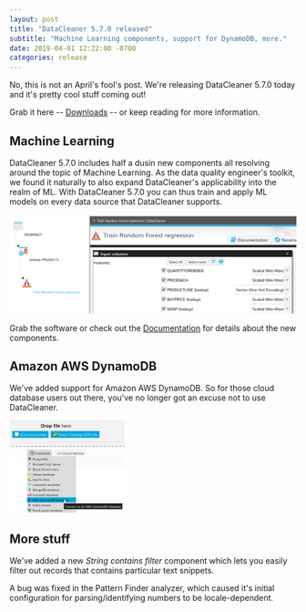 ```yaml
---
layout: post
title: "DataCleaner 5.7.0 released"
subtitle: "Machine Learning components, support for DynamoDB, more."
date: 2019-04-01 12:22:00 -0700
categories: release
---
```


No, this is not an April's fool's post. We're releasing DataCleaner 5.7.0 today and it's pretty cool stuff coming out!

Grab it here -- [Downloads](/downloads) -- or keep reading for more information.

## Machine Learning

DataCleaner 5.7.0 includes half a dusin new components all resolving around the topic of Machine Learning. As the data quality engineer's toolkit, we found it naturally to also expand DataCleaner's applicability into the realm of ML. With DataCleaner 5.7.0 you can thus train and apply ML models on every data source that DataCleaner supports. 

<div class="newsScreenshot">
	<img src="/assets/release_5.7.0/ml.png" alt=""/>
</div>

Grab the software or check out the [Documentation](/documentation) for details about the new components.

## Amazon AWS DynamoDB

We've added support for Amazon AWS DynamoDB. So for those cloud database users out there, you've no longer got an excuse not to use DataCleaner.

<div class="newsScreenshot">
	<img src="/assets/release_5.7.0/db.png" style="width: 40%" alt=""/>
</div>

## More stuff

We've added a new _String contains filter_ component which lets you easily filter out records that contains particular text snippets.

A bug was fixed in the Pattern Finder analyzer, which caused it's initial configuration for parsing/identifying numbers to be locale-dependent.
